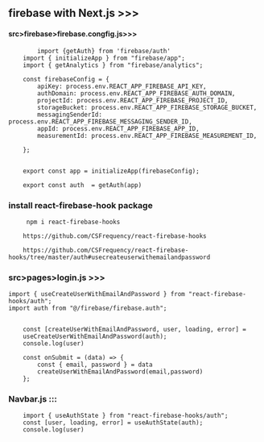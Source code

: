 ## firebase with Next.js >>>

#### src>firebase>firebase.congfig.js>>>

            import {getAuth} from 'firebase/auth'
        import { initializeApp } from "firebase/app";
        import { getAnalytics } from "firebase/analytics";

        const firebaseConfig = {
            apiKey: process.env.REACT_APP_FIREBASE_API_KEY,
            authDomain: process.env.REACT_APP_FIREBASE_AUTH_DOMAIN,
            projectId: process.env.REACT_APP_FIREBASE_PROJECT_ID,
            storageBucket: process.env.REACT_APP_FIREBASE_STORAGE_BUCKET,
            messagingSenderId: process.env.REACT_APP_FIREBASE_MESSAGING_SENDER_ID,
            appId: process.env.REACT_APP_FIREBASE_APP_ID,
            measurementId: process.env.REACT_APP_FIREBASE_MEASUREMENT_ID,

        };


        export const app = initializeApp(firebaseConfig);

        export const auth  = getAuth(app)

### install  react-firebase-hook package
         npm i react-firebase-hooks

        https://github.com/CSFrequency/react-firebase-hooks

        https://github.com/CSFrequency/react-firebase-hooks/tree/master/auth#usecreateuserwithemailandpassword

### src>pages>login.js >>>

    import { useCreateUserWithEmailAndPassword } from "react-firebase-hooks/auth";
    import auth from "@/firebase/firebase.auth";


        const [createUserWithEmailAndPassword, user, loading, error] =
        useCreateUserWithEmailAndPassword(auth);
        console.log(user)

        const onSubmit = (data) => {
            const { email, password } = data
            createUserWithEmailAndPassword(email,password)
        };

### Navbar.js :::

        import { useAuthState } from "react-firebase-hooks/auth";
        const [user, loading, error] = useAuthState(auth);
        console.log(user)